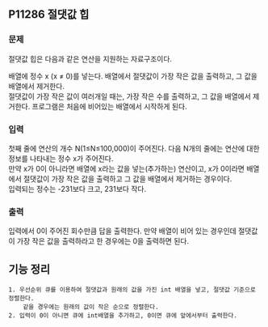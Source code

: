 ## P11286 절댓값 힙

### 문제
절댓값 힙은 다음과 같은 연산을 지원하는 자료구조이다.

배열에 정수 x (x ≠ 0)를 넣는다.
배열에서 절댓값이 가장 작은 값을 출력하고, 그 값을 배열에서 제거한다.  
절댓값이 가장 작은 값이 여러개일 때는, 가장 작은 수를 출력하고, 그 값을 배열에서 제거한다.
프로그램은 처음에 비어있는 배열에서 시작하게 된다.

### 입력
첫째 줄에 연산의 개수 N(1≤N≤100,000)이 주어진다. 다음 N개의 줄에는 연산에 대한 정보를 나타내는 정수 x가 주어진다.   
만약 x가 0이 아니라면 배열에 x라는 값을 넣는(추가하는) 연산이고, x가 0이라면 배열에서 절댓값이 가장 작은 값을 출력하고 그 값을 배열에서 제거하는 경우이다.   
입력되는 정수는 -231보다 크고, 231보다 작다.

### 출력
입력에서 0이 주어진 회수만큼 답을 출력한다. 만약 배열이 비어 있는 경우인데 절댓값이 가장 작은 값을 출력하라고 한 경우에는 0을 출력하면 된다.

## 기능 정리
    1. 우선순위 큐를 이용하여 절댓값과 원래의 값을 가진 int 배열을 넣고, 절댓값 기준으로 정렬한다. 
        같을 경우에는 원래의 값이 작은 순으로 정렬한다.
    2. 입력이 0이 아니면 큐에 int배열을 추가하고, 0이면 큐에 앞에서부터 출력한다.